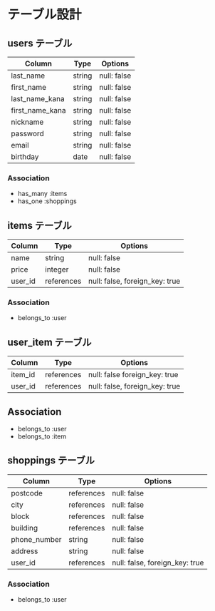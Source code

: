 # テーブル設計

## users テーブル

| Column          | Type    | Options     |
| --------------- | ------- | ----------- |
| last_name       | string  | null: false |
| first_name      | string  | null: false |
| last_name_kana  | string  | null: false |
| first_name_kana | string  | null: false |
| nickname        | string  | null: false |
| password        | string  | null: false |
| email           | string  | null: false |
| birthday        | date    | null: false |

### Association

- has_many :items
- has_one  :shoppings

## items テーブル

| Column      | Type        | Options                        |
| ----------- | ----------- | ------------------------------ |
| name        | string      | null: false                    |
| price       | integer     | null: false                    |
| user_id     | references  | null: false, foreign_key: true |


### Association

- belongs_to :user 

## user_item テーブル

| Column      | Type        | Options                        |
| ----------- | ----------- | ------------------------------ |
| item_id     | references  | null: false  foreign_key: true |
| user_id     | references  | null: false, foreign_key: true |

## Association
- belongs_to :user
- belongs_to :item

## shoppings テーブル

| Column       | Type       | Options                        |
| ------------ | ---------- | ------------------------------ |
| postcode     | references | null: false                    |
| city         | references | null: false                    |
| block        | references | null: false                    |
| building     | references | null: false                    |
| phone_number | string     | null: false                    |
| address      | string     | null: false                    |
| user_id      | references | null: false, foreign_key: true |

### Association

- belongs_to :user

